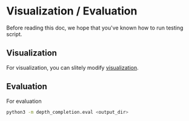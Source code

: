 # Visualization / Evaluation

Before reading this doc, we hope that you've known how to run testing script.

## Visualization

For visualization, you can slitely modify [visualization](../depth_completion/visualization).

## Evaluation

For evaluation 

```bash
python3 -m depth_completion.eval <output_dir>
```
